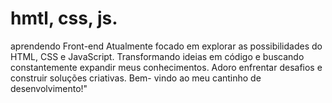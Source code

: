 # hmtl, css, js.
aprendendo Front-end 
Atualmente focado em explorar as possibilidades do HTML, CSS e JavaScript. Transformando ideias em código e buscando constantemente expandir meus conhecimentos. Adoro enfrentar desafios e construir soluções criativas. Bem- vindo ao meu cantinho de desenvolvimento!"
